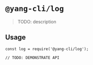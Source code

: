# `@yang-cli/log`

> TODO: description

## Usage

```
const log = require('@yang-cli/log');

// TODO: DEMONSTRATE API
```
